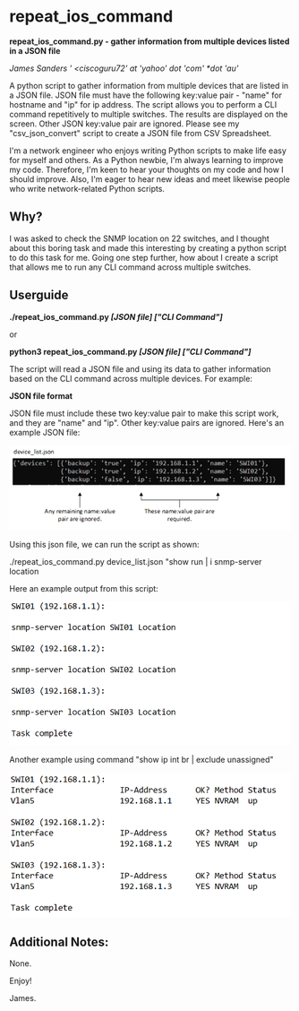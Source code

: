 # repeat_ios_command

**repeat_ios_command.py - gather information from multiple devices listed in a JSON file**

_James Sanders ' <ciscoguru72' *at* 'yahoo' *dot* 'com' *dot 'au'_

A python script to gather information from multiple devices that are listed in a JSON file. JSON file must have the following key:value pair - "name" for hostname and "ip" for ip address. The script allows you to perform a CLI command repetitively to multiple switches. The results are displayed on the screen. Other JSON key:value pair are ignored. Please see my "csv_json_convert" script to create a JSON file from CSV Spreadsheet.

I'm a network engineer who enjoys writing Python scripts to make life easy for myself and others. As a Python newbie, I'm always learning to improve my code. Therefore, I'm keen to hear your thoughts on my code and how I should improve. Also, I'm eager to hear new ideas and meet likewise people who write network-related Python scripts.
## Why?

I was asked to check the SNMP location on 22 switches, and I thought about this boring task and made this interesting by creating a python script to do this task for me. Going one step further, how about I create a script that allows me to run any CLI command across multiple switches.

## Userguide

**./repeat_ios_command.py _[JSON file] ["CLI Command"]_**

or 

**python3 repeat_ios_command.py _[JSON file] ["CLI Command"]_**

The script will read a JSON file and using its data to gather information based on the CLI command across multiple devices. For example:

**JSON file format**

JSON file must include these two key:value pair to make this script work, and they are "name" and "ip". Other key:value pairs are ignored. Here's an example JSON file:

![JSON Format](https://github.com/Sandworks/repeat_ios_command/blob/ed51f3c7ba45a51921b7277700b7664069b77621/json_format.png)

Using this json file, we can run the script as shown:

./repeat_ios_command.py device_list.json "show run | i snmp-server location

Here an example output from this script:

![SNMP Location](https://github.com/Sandworks/repeat_ios_command/blob/ed51f3c7ba45a51921b7277700b7664069b77621/snmp-location.png)

Another example using command "show ip int br | exclude unassigned"

![Mgmt-IP](https://github.com/Sandworks/repeat_ios_command/blob/ed51f3c7ba45a51921b7277700b7664069b77621/mgmt-ip.png)

## Additional Notes:

None.

Enjoy!

James.
